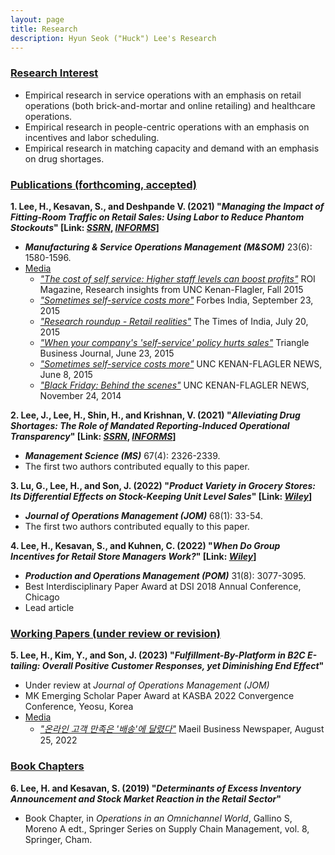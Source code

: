```yaml
---
layout: page
title: Research
description: Hyun Seok ("Huck") Lee's Research
---
```


### <u>Research Interest </u>
* Empirical research in service operations with an emphasis on retail operations (both brick-and-mortar and online retailing) and healthcare operations.
* Empirical research in people-centric operations with an emphasis on incentives and labor scheduling.
* Empirical research in matching capacity and demand with an emphasis on drug shortages.

### <u>Publications (forthcoming, accepted) </u>
**1. Lee, H., Kesavan, S., and Deshpande V. (2021) "*Managing the Impact of Fitting-Room Traffic on Retail Sales: Using Labor to Reduce Phantom Stockouts*" [Link: [*SSRN*](https://papers.ssrn.com/sol3/papers.cfm?abstract_id=2523680), [*INFORMS*](https://pubsonline.informs.org/doi/10.1287/msom.2020.0884)]**
  * ***Manufacturing & Service Operations Management (M&SOM)*** 23(6): 1580-1596.
  * <u>Media</u>
    * [*"The cost of self service: Higher staff levels can boost profits"*](http://contentviewer.adobe.com/s/ROI%20Magazine/43d7e10e-dd4d-4050-add4-f5dcc8372bf7/ROI%20Magazine-Fall%202015/05_Cost_of_Self_Service.html#page_0) ROI Magazine, Research insights from UNC Kenan-Flagler, Fall 2015
    * [*"Sometimes self-service costs more"*](http://www.forbesindia.com/article/kenanflagler/sometimes-selfservice-costs-more/41003/1) Forbes India, September 23, 2015
    * [*"Research roundup - Retail realities"*](https://timesofindia.indiatimes.com/home/education/news/Research-roundup-Retail-realities/articleshow/48139253.cms) The Times of India, July 20, 2015
    * [*"When your company's 'self-service' policy hurts sales"*](https://www.bizjournals.com/triangle/news/2015/06/23/when-your-companys-self-serve-policy-hurts-sales.html) Triangle Business Journal, June 23, 2015
    * [*"Sometimes self-service costs more"*](https://www.kenan-flagler.unc.edu/news/2015/06/ROI-selfservice) UNC KENAN-FLAGLER NEWS, June 8, 2015
    * [*"Black Friday: Behind the scenes"*](https://www.kenan-flagler.unc.edu/news/black-friday-behind-the-scenes/) UNC KENAN-FLAGLER NEWS, November 24, 2014

**2. Lee, J., Lee, H., Shin, H., and Krishnan, V. (2021) "*Alleviating Drug Shortages: The Role of Mandated Reporting-Induced Operational Transparency*" [Link: [*SSRN*](https://papers.ssrn.com/sol3/papers.cfm?abstract_id=3565467), [*INFORMS*](https://pubsonline.informs.org/doi/10.1287/mnsc.2020.3857)]**
   * ***Management Science (MS)*** 67(4): 2326-2339.
   * The first two authors contributed equally to this paper.

**3. Lu, G., Lee, H., and Son, J. (2022) "*Product Variety in Grocery Stores: Its Differential Effects on Stock-Keeping Unit Level Sales*" [Link: [*Wiley*](https://onlinelibrary.wiley.com/doi/epdf/10.1002/joom.1158)]**
   * ***Journal of Operations Management (JOM)*** 68(1): 33-54.
   * The first two authors contributed equally to this paper.

**4. Lee, H., Kesavan, S., and Kuhnen, C. (2022) "*When Do Group Incentives for Retail Store Managers Work?*" [Link: [*Wiley*](https://onlinelibrary.wiley.com/doi/epdf/10.1111/poms.13740)]**
   * ***Production and Operations Management (POM)*** 31(8): 3077-3095.
   * Best Interdisciplinary Paper Award at DSI 2018 Annual Conference, Chicago
   * Lead article

### <u>Working Papers (under review or revision)</u>

**5. Lee, H., Kim, Y., and Son, J. (2023) "*Fulfillment-By-Platform in B2C E-tailing: Overall Positive Customer Responses, yet Diminishing End Effect*"**
   * Under review at *Journal of Operations Management (JOM)*
   * MK Emerging Scholar Paper Award at KASBA 2022 Convergence Conference, Yeosu, Korea
   * <u>Media</u>
     * [*"온라인 고객 만족은 '배송'에 달렸다"*](https://www.mk.co.kr/news/business/view/2022/08/750469/) Maeil Business Newspaper, August 25, 2022






### <u>Book Chapters</u>
**6. Lee, H. and Kesavan, S. (2019) "*Determinants of Excess Inventory Announcement and Stock Market Reaction in the Retail Sector*"**
   * Book Chapter, in *Operations in an Omnichannel World*, Gallino S, Moreno A edt., Springer Series on Supply Chain Management, vol. 8, Springer, Cham.

<!-- 
[click here for the most recent version of the paper]({{ BASE_PATH}}/pages/working_papers/sample-working-paper.pdf)
-->

<!-- Note: this is how to write a comment in HTML. Everything in here won't show up on your webpage.-->

<!--
To increase the size of the title, use fewer # in front of the paper title.
To decrease the size of the title, use more #. 
To remove the italics, remove the * before and after the description
To remove the underline from the title, remove the <u> tags (<u> and </u>)
-->
